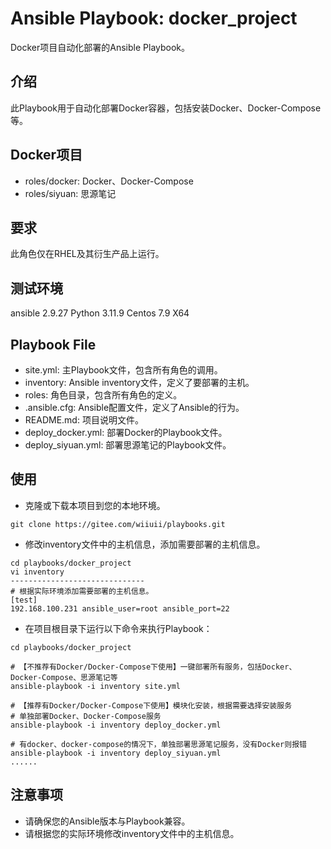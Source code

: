 # Ansible Playbook: docker_project
Docker项目自动化部署的Ansible Playbook。

## 介绍
此Playbook用于自动化部署Docker容器，包括安装Docker、Docker-Compose等。

## Docker项目
- roles/docker: Docker、Docker-Compose
- roles/siyuan: 思源笔记

## 要求
此角色仅在RHEL及其衍生产品上运行。

## 测试环境
ansible 2.9.27
Python 3.11.9
Centos 7.9 X64

## Playbook File
- site.yml: 主Playbook文件，包含所有角色的调用。
- inventory: Ansible inventory文件，定义了要部署的主机。
- roles: 角色目录，包含所有角色的定义。
- .ansible.cfg: Ansible配置文件，定义了Ansible的行为。
- README.md: 项目说明文件。
- deploy_docker.yml: 部署Docker的Playbook文件。
- deploy_siyuan.yml: 部署思源笔记的Playbook文件。

## 使用
- 克隆或下载本项目到您的本地环境。
```shell
git clone https://gitee.com/wiiuii/playbooks.git
```

- 修改inventory文件中的主机信息，添加需要部署的主机信息。
```shell
cd playbooks/docker_project
vi inventory
------------------------------
# 根据实际环境添加需要部署的主机信息。
[test]
192.168.100.231 ansible_user=root ansible_port=22
```

- 在项目根目录下运行以下命令来执行Playbook：
```shell
cd playbooks/docker_project

# 【不推荐有Docker/Docker-Compose下使用】一键部署所有服务，包括Docker、Docker-Compose、思源笔记等
ansible-playbook -i inventory site.yml

# 【推荐有Docker/Docker-Compose下使用】模块化安装，根据需要选择安装服务
# 单独部署Docker、Docker-Compose服务
ansible-playbook -i inventory deploy_docker.yml

# 有docker、docker-compose的情况下，单独部署思源笔记服务，没有Docker则报错
ansible-playbook -i inventory deploy_siyuan.yml
......
```

## 注意事项
- 请确保您的Ansible版本与Playbook兼容。
- 请根据您的实际环境修改inventory文件中的主机信息。

```
